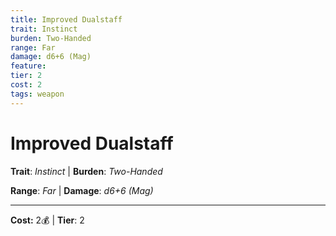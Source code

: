 ```yaml
---
title: Improved Dualstaff
trait: Instinct
burden: Two-Handed
range: Far
damage: d6+6 (Mag)
feature: 
tier: 2
cost: 2
tags: weapon
---
```

# Improved Dualstaff

**Trait**: _Instinct_ | **Burden**: _Two-Handed_

**Range**: _Far_ | **Damage**: _d6+6 (Mag)_

___
**Cost:** 2💰 | **Tier**: 2
